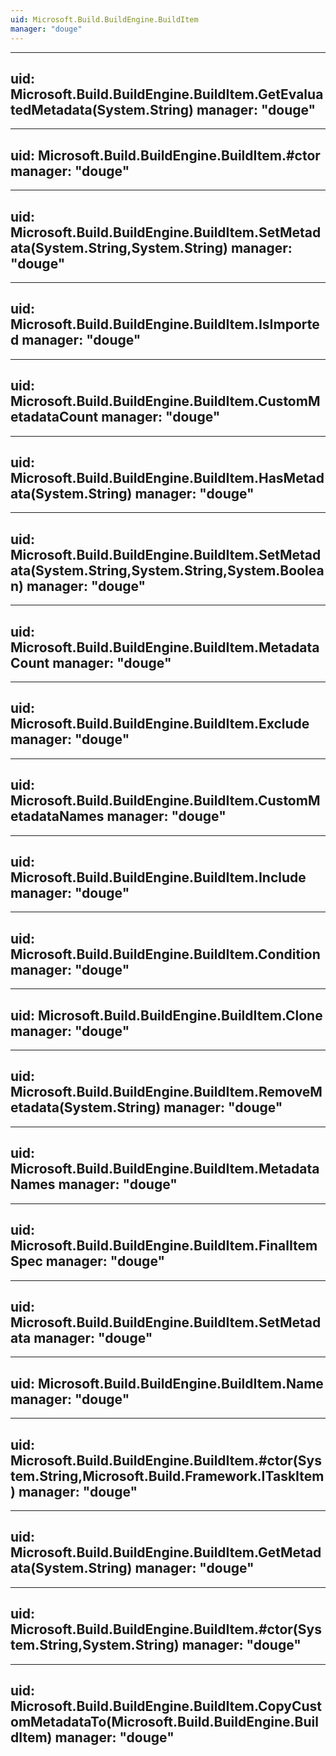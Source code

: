 ```yaml
---
uid: Microsoft.Build.BuildEngine.BuildItem
manager: "douge"
---
```


---
uid: Microsoft.Build.BuildEngine.BuildItem.GetEvaluatedMetadata(System.String)
manager: "douge"
---

---
uid: Microsoft.Build.BuildEngine.BuildItem.#ctor
manager: "douge"
---

---
uid: Microsoft.Build.BuildEngine.BuildItem.SetMetadata(System.String,System.String)
manager: "douge"
---

---
uid: Microsoft.Build.BuildEngine.BuildItem.IsImported
manager: "douge"
---

---
uid: Microsoft.Build.BuildEngine.BuildItem.CustomMetadataCount
manager: "douge"
---

---
uid: Microsoft.Build.BuildEngine.BuildItem.HasMetadata(System.String)
manager: "douge"
---

---
uid: Microsoft.Build.BuildEngine.BuildItem.SetMetadata(System.String,System.String,System.Boolean)
manager: "douge"
---

---
uid: Microsoft.Build.BuildEngine.BuildItem.MetadataCount
manager: "douge"
---

---
uid: Microsoft.Build.BuildEngine.BuildItem.Exclude
manager: "douge"
---

---
uid: Microsoft.Build.BuildEngine.BuildItem.CustomMetadataNames
manager: "douge"
---

---
uid: Microsoft.Build.BuildEngine.BuildItem.Include
manager: "douge"
---

---
uid: Microsoft.Build.BuildEngine.BuildItem.Condition
manager: "douge"
---

---
uid: Microsoft.Build.BuildEngine.BuildItem.Clone
manager: "douge"
---

---
uid: Microsoft.Build.BuildEngine.BuildItem.RemoveMetadata(System.String)
manager: "douge"
---

---
uid: Microsoft.Build.BuildEngine.BuildItem.MetadataNames
manager: "douge"
---

---
uid: Microsoft.Build.BuildEngine.BuildItem.FinalItemSpec
manager: "douge"
---

---
uid: Microsoft.Build.BuildEngine.BuildItem.SetMetadata
manager: "douge"
---

---
uid: Microsoft.Build.BuildEngine.BuildItem.Name
manager: "douge"
---

---
uid: Microsoft.Build.BuildEngine.BuildItem.#ctor(System.String,Microsoft.Build.Framework.ITaskItem)
manager: "douge"
---

---
uid: Microsoft.Build.BuildEngine.BuildItem.GetMetadata(System.String)
manager: "douge"
---

---
uid: Microsoft.Build.BuildEngine.BuildItem.#ctor(System.String,System.String)
manager: "douge"
---

---
uid: Microsoft.Build.BuildEngine.BuildItem.CopyCustomMetadataTo(Microsoft.Build.BuildEngine.BuildItem)
manager: "douge"
---
